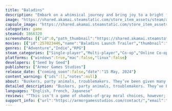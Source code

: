 ```yaml
---
title: "Baladins"
description: "Embark on a whimsical journey and bring joy to a bright fantasy world in this roleplaying adventure for 1-4 players. Craft your own story and solve quests how you like, but beware, for every time you fail the Dragon will send you back in time!"
image: "https://shared.akamai.steamstatic.com/store_item_assets/steam/apps/1866320/header.jpg?t=1726491429"
capsule_image: "https://shared.akamai.steamstatic.com/store_item_assets/steam/apps/1866320/capsule_231x87.jpg?t=1726491429"
categories: game
steamid: 1866320
screenshots: [{"id":0,"path_thumbnail":"https://shared.akamai.steamstatic.com/store_item_assets/steam/apps/1866320/ss_1a33efe32ad2c344c6635ea9c4d1de09a3fcc2dd.600x338.jpg?t=1726491429","path_full":"https://shared.akamai.steamstatic.com/store_item_assets/steam/apps/1866320/ss_1a33efe32ad2c344c6635ea9c4d1de09a3fcc2dd.1920x1080.jpg?t=1726491429"},{"id":1,"path_thumbnail":"https://shared.akamai.steamstatic.com/store_item_assets/steam/apps/1866320/ss_25107039139de27cbea3e0c5b44403b802f4c23b.600x338.jpg?t=1726491429","path_full":"https://shared.akamai.steamstatic.com/store_item_assets/steam/apps/1866320/ss_25107039139de27cbea3e0c5b44403b802f4c23b.1920x1080.jpg?t=1726491429"},{"id":2,"path_thumbnail":"https://shared.akamai.steamstatic.com/store_item_assets/steam/apps/1866320/ss_bdb78b54748f06ef052e59737683bd266961c6e0.600x338.jpg?t=1726491429","path_full":"https://shared.akamai.steamstatic.com/store_item_assets/steam/apps/1866320/ss_bdb78b54748f06ef052e59737683bd266961c6e0.1920x1080.jpg?t=1726491429"},{"id":3,"path_thumbnail":"https://shared.akamai.steamstatic.com/store_item_assets/steam/apps/1866320/ss_f507c16b5b4fdc0b2ec5636e65891193d73487bf.600x338.jpg?t=1726491429","path_full":"https://shared.akamai.steamstatic.com/store_item_assets/steam/apps/1866320/ss_f507c16b5b4fdc0b2ec5636e65891193d73487bf.1920x1080.jpg?t=1726491429"},{"id":4,"path_thumbnail":"https://shared.akamai.steamstatic.com/store_item_assets/steam/apps/1866320/ss_0a37625472639345eab86beea15e05b889e45756.600x338.jpg?t=1726491429","path_full":"https://shared.akamai.steamstatic.com/store_item_assets/steam/apps/1866320/ss_0a37625472639345eab86beea15e05b889e45756.1920x1080.jpg?t=1726491429"},{"id":5,"path_thumbnail":"https://shared.akamai.steamstatic.com/store_item_assets/steam/apps/1866320/ss_d27fc47be787e2198dce1200b621ecc923763fb4.600x338.jpg?t=1726491429","path_full":"https://shared.akamai.steamstatic.com/store_item_assets/steam/apps/1866320/ss_d27fc47be787e2198dce1200b621ecc923763fb4.1920x1080.jpg?t=1726491429"},{"id":6,"path_thumbnail":"https://shared.akamai.steamstatic.com/store_item_assets/steam/apps/1866320/ss_91d15e7a0ca6b5ca2151ecc9beda26139f688ad0.600x338.jpg?t=1726491429","path_full":"https://shared.akamai.steamstatic.com/store_item_assets/steam/apps/1866320/ss_91d15e7a0ca6b5ca2151ecc9beda26139f688ad0.1920x1080.jpg?t=1726491429"},{"id":7,"path_thumbnail":"https://shared.akamai.steamstatic.com/store_item_assets/steam/apps/1866320/ss_82ec9d2c960d9bad1e00ad6ab921f1b2a3b3c1d5.600x338.jpg?t=1726491429","path_full":"https://shared.akamai.steamstatic.com/store_item_assets/steam/apps/1866320/ss_82ec9d2c960d9bad1e00ad6ab921f1b2a3b3c1d5.1920x1080.jpg?t=1726491429"},{"id":8,"path_thumbnail":"https://shared.akamai.steamstatic.com/store_item_assets/steam/apps/1866320/ss_63570d14c3d1085a88c88594e82742e4402c934a.600x338.jpg?t=1726491429","path_full":"https://shared.akamai.steamstatic.com/store_item_assets/steam/apps/1866320/ss_63570d14c3d1085a88c88594e82742e4402c934a.1920x1080.jpg?t=1726491429"},{"id":9,"path_thumbnail":"https://shared.akamai.steamstatic.com/store_item_assets/steam/apps/1866320/ss_bff2e6a896fa696b281746d93e70990a917d1e85.600x338.jpg?t=1726491429","path_full":"https://shared.akamai.steamstatic.com/store_item_assets/steam/apps/1866320/ss_bff2e6a896fa696b281746d93e70990a917d1e85.1920x1080.jpg?t=1726491429"},{"id":10,"path_thumbnail":"https://shared.akamai.steamstatic.com/store_item_assets/steam/apps/1866320/ss_117df6324e9942b4f7418bec02125fd565e6212a.600x338.jpg?t=1726491429","path_full":"https://shared.akamai.steamstatic.com/store_item_assets/steam/apps/1866320/ss_117df6324e9942b4f7418bec02125fd565e6212a.1920x1080.jpg?t=1726491429"},{"id":11,"path_thumbnail":"https://shared.akamai.steamstatic.com/store_item_assets/steam/apps/1866320/ss_ab3e5db4bec581938de22075147dc8aa01279d23.600x338.jpg?t=1726491429","path_full":"https://shared.akamai.steamstatic.com/store_item_assets/steam/apps/1866320/ss_ab3e5db4bec581938de22075147dc8aa01279d23.1920x1080.jpg?t=1726491429"},{"id":12,"path_thumbnail":"https://shared.akamai.steamstatic.com/store_item_assets/steam/apps/1866320/ss_42fdbd9a3680d9ac22189e82f6d1b7f40558b9ec.600x338.jpg?t=1726491429","path_full":"https://shared.akamai.steamstatic.com/store_item_assets/steam/apps/1866320/ss_42fdbd9a3680d9ac22189e82f6d1b7f40558b9ec.1920x1080.jpg?t=1726491429"},{"id":13,"path_thumbnail":"https://shared.akamai.steamstatic.com/store_item_assets/steam/apps/1866320/ss_5e8b393fc11ab9a49a9b772660f1cd54dd004ce3.600x338.jpg?t=1726491429","path_full":"https://shared.akamai.steamstatic.com/store_item_assets/steam/apps/1866320/ss_5e8b393fc11ab9a49a9b772660f1cd54dd004ce3.1920x1080.jpg?t=1726491429"}]
movies: [{"id":257023446,"name":"Baladins Launch Trailer","thumbnail":"https://shared.akamai.steamstatic.com/store_item_assets/steam/apps/257023446/movie.293x165.jpg?t=1715781615","webm":{"480":"http://video.akamai.steamstatic.com/store_trailers/257023446/movie480_vp9.webm?t=1715781615","max":"http://video.akamai.steamstatic.com/store_trailers/257023446/movie_max_vp9.webm?t=1715781615"},"mp4":{"480":"http://video.akamai.steamstatic.com/store_trailers/257023446/movie480.mp4?t=1715781615","max":"http://video.akamai.steamstatic.com/store_trailers/257023446/movie_max.mp4?t=1715781615"},"highlight":true},{"id":256952866,"name":"Baladins Gameplay Trailer","thumbnail":"https://shared.akamai.steamstatic.com/store_item_assets/steam/apps/256952866/movie.293x165.jpg?t=1707130287","webm":{"480":"http://video.akamai.steamstatic.com/store_trailers/256952866/movie480_vp9.webm?t=1707130287","max":"http://video.akamai.steamstatic.com/store_trailers/256952866/movie_max_vp9.webm?t=1707130287"},"mp4":{"480":"http://video.akamai.steamstatic.com/store_trailers/256952866/movie480.mp4?t=1707130287","max":"http://video.akamai.steamstatic.com/store_trailers/256952866/movie_max.mp4?t=1707130287"},"highlight":true},{"id":256877923,"name":"Baladins Cinematic Announcement Teaser","thumbnail":"https://shared.akamai.steamstatic.com/store_item_assets/steam/apps/256877923/movie.293x165.jpg?t=1686758860","webm":{"480":"http://video.akamai.steamstatic.com/store_trailers/256877923/movie480_vp9.webm?t=1686758860","max":"http://video.akamai.steamstatic.com/store_trailers/256877923/movie_max_vp9.webm?t=1686758860"},"mp4":{"480":"http://video.akamai.steamstatic.com/store_trailers/256877923/movie480.mp4?t=1686758860","max":"http://video.akamai.steamstatic.com/store_trailers/256877923/movie_max.mp4?t=1686758860"},"highlight":false}]
genres: ["Adventure","Indie","RPG"]
steam_categories: ["Single-player","Multi-player","Co-op","Online Co-op","Shared/Split Screen Co-op","Shared/Split Screen","Steam Achievements","Full controller support","Remote Play Together","Family Sharing"]
platforms: {"windows":true,"mac":false,"linux":false}
developers: ["Seed by Seed"]
publishers: ["Armor Games Studios"]
release_date: {"coming_soon":false,"date":"15 May, 2024"}
content_warning: {"ids":[],"notes":null}
about: "Buskers, party animals, troublemakers. They’ve been given many names, but they call themselves Baladins! These legendary heroes wander from town-to-town to fulfill their sacred quest: <strong>entertaining the masses!</strong><br><br><img class=\"bb_img\" src=\"https://shared.akamai.steamstatic.com/store_item_assets/steam/apps/1866320/extras/BaladinsExploreTheWorld2.gif?t=1726491429\" /><br><br>It’s a difficult task, but one the Baladins take in stride. From helping those in need to throwing parties, they bring surprises with them wherever their travels take them. All that matters to them is bringing joy to the people who inhabit the bright and lively world of Gatherac.<br><br><img class=\"bb_img\" src=\"https://shared.akamai.steamstatic.com/store_item_assets/steam/apps/1866320/extras/Baladins_playable.gif?t=1726491429\" /><br><br>Embark on your quest as one of the Baladins: the imaginative Cook, the crafty Luxomancer, the strapping Dancer, the expressive Pyro, or the ever-charismatic Bard. United by their passion for happiness, each Baladin brings their own unique skills to the table and can hone their talents further throughout the adventure by making choices and collecting items. <br><br>Inspired by tabletop roleplaying campaigns, Baladins is a choose-your-own-story game for players of all ages and experience levels. Roll the dice and see where your adventures take you. Your decisions are not inherently good or bad – just creative approaches that can lead to interesting outcomes!<br><br>And if you’d rather not play alone, Baladins supports up to four players–either locally or online! You can spread your journey over bite-sized sessions so you can explore Gatherac and its many secrets at your own pace. The story of any given session can change wildly depending on the choices you make each turn, so each playthrough brings its own new surprises!<br><br><img class=\"bb_img\" src=\"https://shared.akamai.steamstatic.com/store_item_assets/steam/apps/1866320/extras/BaladinsDialogueChoice.gif?t=1726491429\" /><h2 class=\"bb_tag\">Features</h2><ul class=\"bb_ul\"><li><strong>Choose your own adventure!</strong> Bring joy to the people of Gatherac with 1-4 players and let your collective choices shape the fate of this unusual world.<br></li><li><strong>Be a hero!</strong> Play as one of five unique classes, each with its own strengths and weaknesses, and watch your character grow as the story unfolds!<br></li><li><strong>Play at your own pace!</strong> The story of the Baladins can be played in short sessions over the course of the whole campaign.<br></li><li><strong>Encounter a dragon!</strong> It wouldn’t be a fantasy roleplaying game without one!</li></ul>"
detailed_description: "Buskers, party animals, troublemakers. They’ve been given many names, but they call themselves Baladins! These legendary heroes wander from town-to-town to fulfill their sacred quest: <strong>entertaining the masses!</strong><br><br><img class=\"bb_img\" src=\"https://shared.akamai.steamstatic.com/store_item_assets/steam/apps/1866320/extras/BaladinsExploreTheWorld2.gif?t=1726491429\" /><br><br>It’s a difficult task, but one the Baladins take in stride. From helping those in need to throwing parties, they bring surprises with them wherever their travels take them. All that matters to them is bringing joy to the people who inhabit the bright and lively world of Gatherac.<br><br><img class=\"bb_img\" src=\"https://shared.akamai.steamstatic.com/store_item_assets/steam/apps/1866320/extras/Baladins_playable.gif?t=1726491429\" /><br><br>Embark on your quest as one of the Baladins: the imaginative Cook, the crafty Luxomancer, the strapping Dancer, the expressive Pyro, or the ever-charismatic Bard. United by their passion for happiness, each Baladin brings their own unique skills to the table and can hone their talents further throughout the adventure by making choices and collecting items. <br><br>Inspired by tabletop roleplaying campaigns, Baladins is a choose-your-own-story game for players of all ages and experience levels. Roll the dice and see where your adventures take you. Your decisions are not inherently good or bad – just creative approaches that can lead to interesting outcomes!<br><br>And if you’d rather not play alone, Baladins supports up to four players–either locally or online! You can spread your journey over bite-sized sessions so you can explore Gatherac and its many secrets at your own pace. The story of any given session can change wildly depending on the choices you make each turn, so each playthrough brings its own new surprises!<br><br><img class=\"bb_img\" src=\"https://shared.akamai.steamstatic.com/store_item_assets/steam/apps/1866320/extras/BaladinsDialogueChoice.gif?t=1726491429\" /><h2 class=\"bb_tag\">Features</h2><ul class=\"bb_ul\"><li><strong>Choose your own adventure!</strong> Bring joy to the people of Gatherac with 1-4 players and let your collective choices shape the fate of this unusual world.<br></li><li><strong>Be a hero!</strong> Play as one of five unique classes, each with its own strengths and weaknesses, and watch your character grow as the story unfolds!<br></li><li><strong>Play at your own pace!</strong> The story of the Baladins can be played in short sessions over the course of the whole campaign.<br></li><li><strong>Encounter a dragon!</strong> It wouldn’t be a fantasy roleplaying game without one!</li></ul>"
languages: "English, French, Japanese"
reviews: "“This isn’t a game of shades-of-gray moral choices, however; rather, lots of different creative ways to achieve your goals that can lead to all manner of interesting and delightful outcomes.”<br>PCGamesN<br><br>“Baladins is yet another indie experience destined to become beloved, and continues the long-held tradition of indies delivering more heartwarming, satisfying adventures than their AAA counterparts.”<br>GamingBible<br><br>“Seed by Seed’s newest game, Baladins, takes you on an addictive, choose-your-own-roleplaying adventure in the chaotic, fantastical land of Gatherac.”<br>Noisy Pixel<br>"
support_info: {"url":"https://armorgamesstudios.com/contact/","email":"support@armorgames.com"}
---
```



